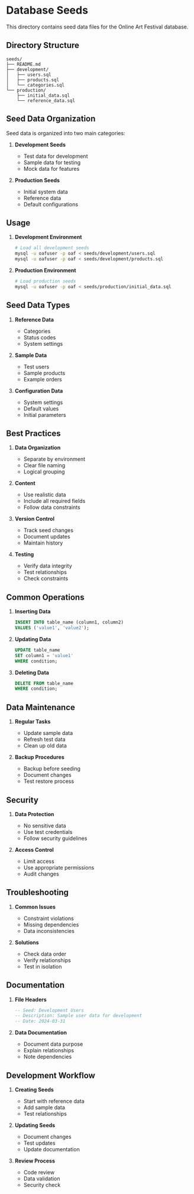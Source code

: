# Database Seeds

This directory contains seed data files for the Online Art Festival database.

## Directory Structure

```
seeds/
├── README.md
├── development/
│   ├── users.sql
│   ├── products.sql
│   └── categories.sql
└── production/
    ├── initial_data.sql
    └── reference_data.sql
```

## Seed Data Organization

Seed data is organized into two main categories:

1. **Development Seeds**
   - Test data for development
   - Sample data for testing
   - Mock data for features

2. **Production Seeds**
   - Initial system data
   - Reference data
   - Default configurations

## Usage

1. **Development Environment**
   ```bash
   # Load all development seeds
   mysql -u oafuser -p oaf < seeds/development/users.sql
   mysql -u oafuser -p oaf < seeds/development/products.sql
   ```

2. **Production Environment**
   ```bash
   # Load production seeds
   mysql -u oafuser -p oaf < seeds/production/initial_data.sql
   ```

## Seed Data Types

1. **Reference Data**
   - Categories
   - Status codes
   - System settings

2. **Sample Data**
   - Test users
   - Sample products
   - Example orders

3. **Configuration Data**
   - System settings
   - Default values
   - Initial parameters

## Best Practices

1. **Data Organization**
   - Separate by environment
   - Clear file naming
   - Logical grouping

2. **Content**
   - Use realistic data
   - Include all required fields
   - Follow data constraints

3. **Version Control**
   - Track seed changes
   - Document updates
   - Maintain history

4. **Testing**
   - Verify data integrity
   - Test relationships
   - Check constraints

## Common Operations

1. **Inserting Data**
   ```sql
   INSERT INTO table_name (column1, column2)
   VALUES ('value1', 'value2');
   ```

2. **Updating Data**
   ```sql
   UPDATE table_name
   SET column1 = 'value1'
   WHERE condition;
   ```

3. **Deleting Data**
   ```sql
   DELETE FROM table_name
   WHERE condition;
   ```

## Data Maintenance

1. **Regular Tasks**
   - Update sample data
   - Refresh test data
   - Clean up old data

2. **Backup Procedures**
   - Backup before seeding
   - Document changes
   - Test restore process

## Security

1. **Data Protection**
   - No sensitive data
   - Use test credentials
   - Follow security guidelines

2. **Access Control**
   - Limit access
   - Use appropriate permissions
   - Audit changes

## Troubleshooting

1. **Common Issues**
   - Constraint violations
   - Missing dependencies
   - Data inconsistencies

2. **Solutions**
   - Check data order
   - Verify relationships
   - Test in isolation

## Documentation

1. **File Headers**
   ```sql
   -- Seed: Development Users
   -- Description: Sample user data for development
   -- Date: 2024-03-31
   ```

2. **Data Documentation**
   - Document data purpose
   - Explain relationships
   - Note dependencies

## Development Workflow

1. **Creating Seeds**
   - Start with reference data
   - Add sample data
   - Test relationships

2. **Updating Seeds**
   - Document changes
   - Test updates
   - Update documentation

3. **Review Process**
   - Code review
   - Data validation
   - Security check 